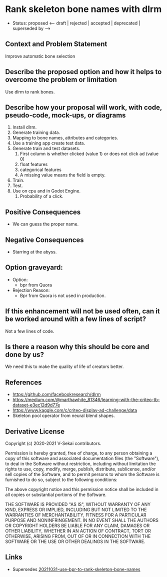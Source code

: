 # Rank skeleton bone names with dlrm

- Status: proposed <-- draft | rejected | accepted | deprecated | superseded by -->

## Context and Problem Statement

Improve automatic bone selection

## Describe the proposed option and how it helps to overcome the problem or limitation


Use dlrm to rank bones.


## Describe how your proposal will work, with code, pseudo-code, mock-ups, or diagrams

1. Install dlrm.
2. Generate training data.
3. Mapping to bone names, attributes and categories.
1. Use a training app create test data.
4. Generate train and test datasets.
   1. First column is whether clicked (value 1) or does not click ad (value 0)
   2. float features
   3. categorical features
   4. A missing value means the field is empty.
5. Train.
6. Test.
7. Use on cpu and in Godot Engine.
   1. Probability of a click.

## Positive Consequences <!-- optional -->

- We can guess the proper name.

## Negative Consequences <!-- optional -->

- Starring at the abyss.

## Option graveyard: <!-- same as above -->

- Option:
  - bpr from Quora
- Rejection Reason:
  - Bpr from Quora is not used in production.

## If this enhancement will not be used often, can it be worked around with a few lines of script?

Not a few lines of code.

## Is there a reason why this should be core and done by us?

We need this to make the quality of life of creators better.

## References <!-- optional -->

- https://github.com/facebookresearch/dlrm
- https://medium.com/@marthawhite_81346/learning-with-the-criteo-tb-dataset-e3ec12d9d77e
- https://www.kaggle.com/c/criteo-display-ad-challenge/data
- Skeleton pool operator from neural blend shapes.

## Derivative License

Copyright (c) 2020-2021 V-Sekai contributors.

Permission is hereby granted, free of charge, to any person obtaining a copy
of this software and associated documentation files (the "Software"), to deal
in the Software without restriction, including without limitation the rights
to use, copy, modify, merge, publish, distribute, sublicense, and/or sell
copies of the Software, and to permit persons to whom the Software is
furnished to do so, subject to the following conditions:

The above copyright notice and this permission notice shall be included in all
copies or substantial portions of the Software.

THE SOFTWARE IS PROVIDED "AS IS", WITHOUT WARRANTY OF ANY KIND, EXPRESS OR
IMPLIED, INCLUDING BUT NOT LIMITED TO THE WARRANTIES OF MERCHANTABILITY,
FITNESS FOR A PARTICULAR PURPOSE AND NONINFRINGEMENT. IN NO EVENT SHALL THE
AUTHORS OR COPYRIGHT HOLDERS BE LIABLE FOR ANY CLAIM, DAMAGES OR OTHER
LIABILITY, WHETHER IN AN ACTION OF CONTRACT, TORT OR OTHERWISE, ARISING FROM,
OUT OF OR IN CONNECTION WITH THE SOFTWARE OR THE USE OR OTHER DEALINGS IN THE
SOFTWARE.


## Links

- Supersedes [20211031-use-bpr-to-rank-skeleton-bone-names](20211031-use-bpr-to-rank-skeleton-bone-names.md)

